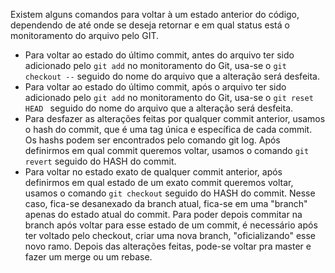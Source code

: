 Existem alguns comandos para voltar à um estado anterior do código, dependendo de até onde se deseja retornar e em qual status está o monitoramento do arquivo pelo GIT.
- Para voltar ao estado do último commit, antes do arquivo ter sido adicionado pelo `git add` no monitoramento do Git, usa-se o `git checkout --` seguido do nome do arquivo que a alteração será desfeita.
- Para voltar ao estado do último commit, após o arquivo ter sido adicionado pelo `git add` no monitoramento do Git, usa-se o `git reset HEAD ` seguido do nome do arquivo que a alteração será desfeita.
- Para desfazer as alterações feitas por qualquer commit anterior, usamos o hash do commit, que é uma tag única e específica de cada commit. Os hashs podem ser encontrados pelo comando git log. Após definirmos em qual commit queremos voltar, usamos o comando `git revert` seguido do HASH do commit.
- Para voltar no estado exato de qualquer commit anterior, após definirmos em qual estado de um exato commit queremos voltar, usamos o comando `git checkout` seguido do HASH do commit. Nesse caso, fica-se desanexado da branch atual, fica-se em uma "branch" apenas do estado atual do commit. Para poder depois commitar na branch após voltar para esse estado de um commit, é necessário após ter voltado pelo checkout, criar uma nova branch, "oficializando" esse novo ramo. Depois das alterações feitas, pode-se voltar pra master e fazer um merge ou um rebase.